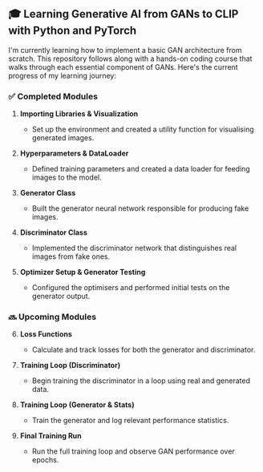 ## 🎓 Learning Generative AI from GANs to CLIP with Python and PyTorch

I'm currently learning how to implement a basic GAN architecture from scratch. This repository follows along with a hands-on coding course that walks through each essential component of GANs. Here's the current progress of my learning journey:

### ✅ Completed Modules

1. **Importing Libraries & Visualization**
   - Set up the environment and created a utility function for visualising generated images.

2. **Hyperparameters & DataLoader**
   - Defined training parameters and created a data loader for feeding images to the model.

3. **Generator Class**
   - Built the generator neural network responsible for producing fake images.

4. **Discriminator Class**
   - Implemented the discriminator network that distinguishes real images from fake ones.

5. **Optimizer Setup & Generator Testing**
   - Configured the optimisers and performed initial tests on the generator output.

### 🔜 Upcoming Modules

6. **Loss Functions**
   - Calculate and track losses for both the generator and discriminator.

7. **Training Loop (Discriminator)**
   - Begin training the discriminator in a loop using real and generated data.

8. **Training Loop (Generator & Stats)**
   - Train the generator and log relevant performance statistics.

9. **Final Training Run**
   - Run the full training loop and observe GAN performance over epochs.
